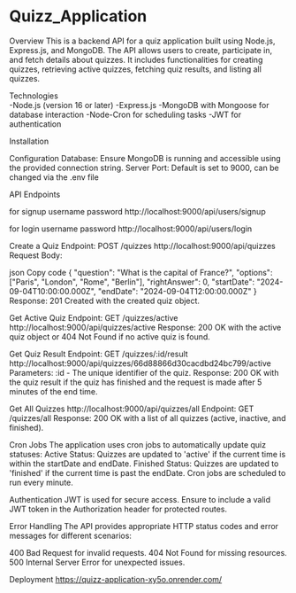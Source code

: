 # Quizz_Application

Overview
This is a backend API for a quiz application built using Node.js, Express.js, and MongoDB. The API allows users to create, participate in, and fetch details about quizzes. It includes functionalities for creating quizzes, retrieving active quizzes, fetching quiz results, and listing all quizzes.



Technologies  
-Node.js (version 16 or later)
-Express.js
-MongoDB with Mongoose for database interaction
-Node-Cron for scheduling tasks
-JWT for authentication


Installation


Configuration
Database: Ensure MongoDB is running and accessible using the provided connection string.
Server Port: Default is set to 9000, can be changed via the .env file


API Endpoints

for signup
username
password
http://localhost:9000/api/users/signup

for login
username
password
http://localhost:9000/api/users/login

Create a Quiz
Endpoint: POST /quizzes
http://localhost:9000/api/quizzes
Request Body:

json
Copy code
{
  "question": "What is the capital of France?",
  "options": ["Paris", "London", "Rome", "Berlin"],
  "rightAnswer": 0,
  "startDate": "2024-09-04T10:00:00.000Z",
  "endDate": "2024-09-04T12:00:00.000Z"
}
Response: 201 Created with the created quiz object.

Get Active Quiz
Endpoint: GET /quizzes/active
http://localhost:9000/api/quizzes/active
Response: 200 OK with the active quiz object or 404 Not Found if no active quiz is found.

Get Quiz Result
Endpoint: GET /quizzes/:id/result
http://localhost:9000/api/quizzes/66d88866d30cacdbd24bc799/active
Parameters: :id - The unique identifier of the quiz.
Response: 200 OK with the quiz result if the quiz has finished and the request is made after 5 minutes of the end time.

Get All Quizzes
http://localhost:9000/api/quizzes/all
Endpoint: GET /quizzes/all
Response: 200 OK with a list of all quizzes (active, inactive, and finished).



Cron Jobs
The application uses cron jobs to automatically update quiz statuses:
Active Status: Quizzes are updated to 'active' if the current time is within the startDate and endDate.
Finished Status: Quizzes are updated to 'finished' if the current time is past the endDate.
Cron jobs are scheduled to run every minute.

Authentication
JWT is used for secure access.
Ensure to include a valid JWT token in the Authorization header for protected routes.


Error Handling
The API provides appropriate HTTP status codes and error messages for different scenarios:

400 Bad Request for invalid requests.
404 Not Found for missing resources.
500 Internal Server Error for unexpected issues.


Deployment
https://quizz-application-xy5o.onrender.com/